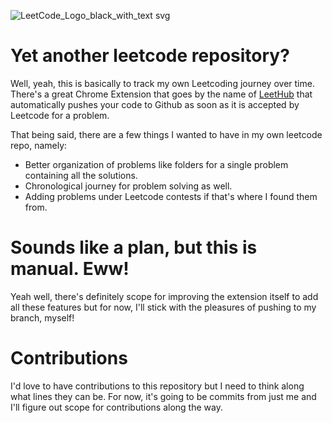 ![LeetCode_Logo_black_with_text svg](https://user-images.githubusercontent.com/11422365/147882707-3cf27a9e-8745-418d-94bd-d932c944c2bb.png)

# Yet another leetcode repository?

Well, yeah, this is basically to track my own Leetcoding journey over time. There's a great Chrome Extension that goes by the name of [LeetHub](https://chrome.google.com/webstore/detail/leethub/aciombdipochlnkbpcbgdpjffcfdbggi?hl=en) that automatically pushes your code to Github as soon as it is accepted by Leetcode for a problem.

That being said, there are a few things I wanted to have in my own leetcode repo, namely:
* Better organization of problems like folders for a single problem containing all the solutions.
* Chronological journey for problem solving as well.
* Adding problems under Leetcode contests if that's where I found them from.

# Sounds like a plan, but this is manual. Eww!

Yeah well, there's definitely scope for improving the extension itself to add all these features but for now, I'll stick with the pleasures of pushing to my branch, myself!

# Contributions

I'd love to have contributions to this repository but I need to think along what lines they can be. For now, it's going to be commits from just me and I'll figure out scope for contributions along the way. 
